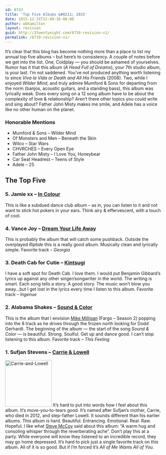 ```yaml
---
id: 6743
title: 'Top Five Albums &#8211; 2015'
date: 2015-12-31T12:49:16-08:00
author: wbhamilton
layout: revision
guid: http://1twentyeight.com/6739-revision-v1/
permalink: /6739-revision-v1/
---
```

It&#8217;s clear that this blog has become nothing more than a place to list my annual top five albums &#8211; but here&#8217;s to consistency. A couple of notes before we get into the list. One, Coldplay — you should be ashamed of yourselves. Rumor has it that this album (_A Head Full of Dreams_), your 7th studio album, is your last. I&#8217;m not saddened. You&#8217;ve not produced anything worth listening to since _Viva la Vida or Death and All His Friends_ (2008). Two, while I enjoyed _Wilder Mind_, and truly admire Mumford & Sons for departing from the norm (banjos, acoustic guitars, and a standing bass), this album was lyrically weak. Does every song on a 12 song album have to be about the complexity of love & relationship? Aren&#8217;t there other topics you could write and sing about? Father John Misty makes me smile, and Adele has a voice like no other human on the planet.

### Honorable Mentions

  * Mumford & Sons &#8211; Wilder Mind
  * Of Monsters and Men &#8211; Beneath the Skin
  * Wilco &#8211; Star Wars
  * CHVRCHES &#8211; Every Open Eye
  * Father John Misty &#8211; I Love You, Honeybear
  * Car Seat Headrest &#8211; Teens of Style
  * Adele &#8211; 25

## The Top Five

### 5. Jamie xx &#8211; [In Colour](https://open.spotify.com/album/01uabHpYa9AA55wc6AwRQL)

This is like a subdued dance club album &#8211; as in, you can listen to it and not want to stick hot pokers in your ears. Think airy & effervescent, with a touch of cool.

### 4. Vance Joy &#8211; [Dream Your Life Away](https://open.spotify.com/album/5S9b8euumqMhQbMk0zzQdH)

This is probably the album that will catch some pushback. Outside the overplayed _Riptide_ this is a really good album. Musically clean and lyrically simple. Favorite track &#8211; _Georgia_

### 3. Death Cab for Cutie &#8211; [Kintsugi](https://open.spotify.com/album/6BK3muExDOuk0VnyMn9NVw)

I have a soft spot for Death Cab. I love them. I would put Benjamin Gibbard&#8217;s lyrics up against any other singer/songwriter in the world. The writing is smart. Each song tells a story. A good story. The music won&#8217;t blow you away&#8230;but I get lost in the lyrics every time I listen to this album. Favorite track &#8211; _Ingenue_

### 2. Alabama Shakes &#8211; [Sound & Color](https://open.spotify.com/album/2IVZPDXb7LFbyukqaoWpYR)

This is the album that I envision [Mike Milligan](http://www.imdb.com/media/rm29417472/nm0940158?ref_=nm_phs_md_1) (Fargo &#8211; Season 2) popping into the 8 track as he drives through the frozen north looking for Dodd Gerhardt. The beginning of the album — the start of the song _Sound & Color_ — is beautiful. Strong. Soulful. Get up and dance good. I can&#8217;t stop listening to this album. Favorite track &#8211; _This Feeling_

### 1. Sufjan Stevens &#8211; [Carrie & Lowell](https://open.spotify.com/album/0U8DeqqKDgIhIiWOdqiQXE)

<img class="alignright wp-image-6741 size-thumbnail" src="http://1twentyeight.com/wp-content/uploads/2015/12/Screen-Shot-2015-12-31-at-10.56.39-AM-150x150.png" alt="Carrie-and-Lowell" width="150" height="150" srcset="http://1twentyeight.com/wp-content/uploads/2015/12/Screen-Shot-2015-12-31-at-10.56.39-AM-150x150.png 150w, http://1twentyeight.com/wp-content/uploads/2015/12/Screen-Shot-2015-12-31-at-10.56.39-AM-300x300.png 300w, http://1twentyeight.com/wp-content/uploads/2015/12/Screen-Shot-2015-12-31-at-10.56.39-AM.png 430w" sizes="(max-width: 150px) 100vw, 150px" /> It&#8217;s hard to put into words how I feel about this album. It&#8217;s move-you-to-tears good. It&#8217;s named after Sufjan&#8217;s mother, Carrie, who died in 2012, and step-father Lowell. It sounds different than his earlier albums. This album is hard. Beautiful. Entrancing. Emotional. Real. Raw. Hopeful. I like what [Steve McCoy](http://www.stevekmccoy.com/blog/2015/12/best-albums-of-2015) said about this album: &#8220;A warm hug and consoling whisper through the reverberating ache&#8221;. Don&#8217;t play this at a party. While everyone will know they listened to an incredible record, they may go home depressed. It&#8217;s hard to pick just a single favorite track on this album. All of it is so good. But if I&#8217;m forced it&#8217;s _All of Me Wants All of You_.